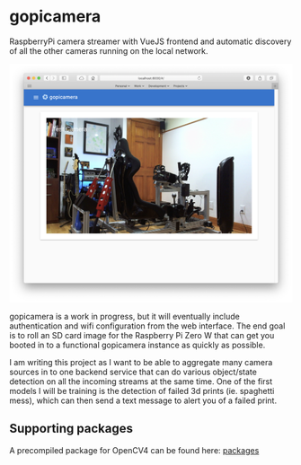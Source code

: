 # gopicamera

RaspberryPi camera streamer with VueJS frontend and automatic discovery of all the other cameras running on the local network.  

![screenshot](images/screenshot.png "Screenshot")

gopicamera is a work in progress, but it will eventually include authentication and wifi configuration from the web interface. The end goal is to roll an SD card image for the Raspberry Pi Zero W that can get you booted in to a functional gopicamera instance as quickly as possible.

I am writing this project as I want to be able to aggregate many camera sources in to one backend service that can do various object/state detection on all the incoming streams at the same time. 
One of the first models I will be training is the detection of failed 3d prints (ie. spaghetti mess), which can then send a text message to alert you of a failed print.

## Supporting packages

A precompiled package for OpenCV4 can be found here: [packages](/packages/)